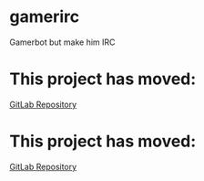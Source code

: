 # gamerirc
Gamerbot but make him IRC


# This project has moved:
[GitLab Repository](https://gitlab.mattcompton.dev/matt/gamerirc)

# This project has moved:
[GitLab Repository](https://gitlab.mattcompton.dev/matt/gamerirc)